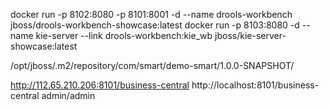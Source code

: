 docker run -p 8102:8080 -p 8101:8001 -d --name drools-workbench jboss/drools-workbench-showcase:latest
docker run -p 8103:8080 -d --name kie-server --link drools-workbench:kie_wb jboss/kie-server-showcase:latest


/opt/jboss/.m2/repository/com/smart/demo-smart/1.0.0-SNAPSHOT/

http://112.65.210.206:8101/business-central
http://localhost:8101/business-central
admin/admin